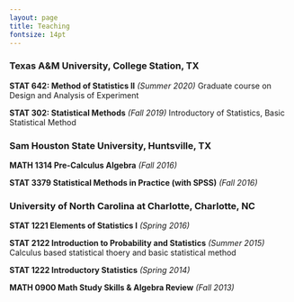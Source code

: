 ```yaml
---
layout: page
title: Teaching
fontsize: 14pt
---
```




### Texas A&M University, College Station, TX

**STAT 642: Method of Statistics II** *(Summer 2020)*
Graduate course on Design and Analysis of Experiment

**STAT 302: Statistical Methods** *(Fall 2019)*
Introductory of Statistics, Basic Statistical Method

### Sam Houston State University, Huntsville, TX
**MATH 1314 Pre-Calculus Algebra** *(Fall 2016)*

**STAT 3379 Statistical Methods in Practice (with
SPSS)**  *(Fall 2016)*


### University of North Carolina at Charlotte, Charlotte, NC
**STAT 1221 Elements of Statistics I** *(Spring 2016)*

**STAT 2122 Introduction to Probability and Statistics** *(Summer 2015)*
Calculus based statistical thoery and basic statistical method

**STAT 1222 Introductory Statistics** *(Spring 2014)*

**MATH 0900 Math Study Skills & Algebra Review** *(Fall 2013)*


